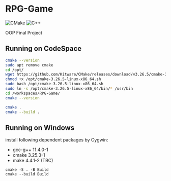 # RPG-Game

![CMake](https://img.shields.io/badge/cmake%203.26.4-%23008FBA.svg?style=for-the-badge&logo=cmake&logoColor=white)
![C++](https://img.shields.io/badge/c++%2017-%2300599C.svg?style=for-the-badge&logo=c%2B%2B&logoColor=white)

OOP Final Project

## Running on CodeSpace

```bash
cmake --version
sudo apt remove cmake
cd /opt/
wget https://github.com/Kitware/CMake/releases/download/v3.26.5/cmake-3.26.5-linux-x86_64.sh
chmod +x /opt/cmake-3.26.5-linux-x86_64.sh
sudo bash /opt/cmake-3.26.5-linux-x86_64.sh
sudo ln -s /opt/cmake-3.26.5-linux-x86_64/bin/* /usr/bin
cd /workspaces/RPG-Game/
cmake --version

cmake .
cmake --build .
```

## Running on Windows
install following dependent packages by Cygwin:
+ gcc-g++ 11.4.0-1
+ cmake 3.25.3-1
+ make 4.4.1-2 (TBC)

```batch
cmake -S . -B Build
cmake --build Build
```
